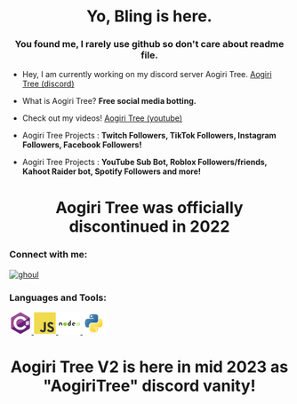 <h1 align="center">Yo, Bling is here.</h1>
<h3 align="center">You found me, I rarely use github so don't care about readme file.</h3>

- Hey, I am currently working on my discord server Aogiri Tree. [Aogiri Tree (discord)]([https://discord.gg/ghoul](https://discord.gg/ZsXWJNpXKr))

- What is Aogiri Tree? **Free social media botting.**

- Check out my videos! [Aogiri Tree (youtube)](https://www.youtube.com/channel/UC8HKt_1eQNKlnqgXMQ-jEog)

- Aogiri Tree Projects : **Twitch Followers, TikTok Followers, Instagram Followers, Facebook Followers!**

- Aogiri Tree Projects : **YouTube Sub Bot, Roblox Followers/friends, Kahoot Raider bot, Spotify Followers and more!**

<h1 align="center">Aogiri Tree was officially discontinued in 2022</h1>

<h3 align="left">Connect with me:</h3>
<p align="left">
<a href="https://discord.gg/ghoul" target="blank"><img align="center" src="https://raw.githubusercontent.com/rahuldkjain/github-profile-readme-generator/master/src/images/icons/Social/discord.svg" alt="ghoul" height="30" width="40" /></a>
</p>

<h3 align="left">Languages and Tools:</h3>
<p align="left"> <a href="https://www.w3schools.com/cs/" target="_blank" rel="noreferrer"> <img src="https://raw.githubusercontent.com/devicons/devicon/master/icons/csharp/csharp-original.svg" alt="csharp" width="40" height="40"/> </a> <a href="https://developer.mozilla.org/en-US/docs/Web/JavaScript" target="_blank" rel="noreferrer"> <img src="https://raw.githubusercontent.com/devicons/devicon/master/icons/javascript/javascript-original.svg" alt="javascript" width="40" height="40"/> </a> <a href="https://nodejs.org" target="_blank" rel="noreferrer"> <img src="https://raw.githubusercontent.com/devicons/devicon/master/icons/nodejs/nodejs-original-wordmark.svg" alt="nodejs" width="40" height="40"/> </a> <a href="https://www.python.org" target="_blank" rel="noreferrer"> <img src="https://raw.githubusercontent.com/devicons/devicon/master/icons/python/python-original.svg" alt="python" width="40" height="40"/> </a> </p>

<h1 align="center">Aogiri Tree V2 is here in mid 2023 as "AogiriTree" discord vanity!</h1>
